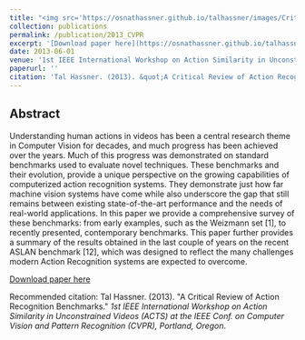 ```yaml
---
title: "<img src='https://osnathassner.github.io/talhassner/images/Critical Review - Icon.jpg' width='80'> A Critical Review of Action Recognition Benchmarks"
collection: publications
permalink: /publication/2013_CVPR
excerpt: '[Download paper here](https://osnathassner.github.io/talhassner/files/Hassner_ACTS13.pdf)'
date: 2013-06-01
venue: '1st IEEE International Workshop on Action Similarity in Unconstrained Videos (ACTS) at the IEEE Conf. on Computer Vision and Pattern Recognition (CVPR), Portland, Oregon'
paperurl: ''
citation: 'Tal Hassner. (2013). &quot;A Critical Review of Action Recognition Benchmarks.&quot; <i>1st IEEE International Workshop on Action Similarity in Unconstrained Videos (ACTS) at the IEEE Conf. on Computer Vision and Pattern Recognition (CVPR), Portland, Oregon</i>'
---
```


Abstract
------
Understanding human actions in videos has been a central research theme in Computer Vision for decades, and much progress has been achieved over the years. Much of this progress was demonstrated on standard benchmarks used to evaluate novel techniques. These benchmarks and their evolution, provide a unique perspective on the growing capabilities of computerized action recognition systems. They demonstrate just how far machine vision systems have come while also underscore the gap that still remains between existing state-of-the-art performance and the needs of real-world applications. In this paper we provide a comprehensive survey of these benchmarks: from early examples, such as the Weizmann set [1], to recently presented, contemporary benchmarks. This paper further provides a summary of the results obtained in the last couple of years on the recent ASLAN benchmark [12], which was designed to reflect the many challenges modern Action Recognition systems are expected to overcome.


[Download paper here](https://osnathassner.github.io/talhassner/files/Hassner_ACTS13.pdf)

Recommended citation: Tal Hassner. (2013). "A Critical Review of Action Recognition Benchmarks." <i>1st IEEE International Workshop on Action Similarity in Unconstrained Videos (ACTS) at the IEEE Conf. on Computer Vision and Pattern Recognition (CVPR), Portland, Oregon</i>.
